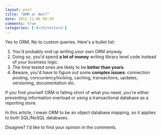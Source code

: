 ```yaml
---
layout: post
title: "ORM or Not?"
date: 2012-11-06 09:39
comments: true
categories: ['Architecture']
---
```


Yes to ORM, No to custom queries. Here's a bullet list:

1. You'd probably end up writing your own ORM anyway.
2. Doing so, you'd spend <strong>a lot of money</strong> writing library level code instead of your business logic.
3. The time tested ones are likely to be <strong>better than yours</strong>.
4. Beware, you'd have to figure out some <strong>complex issues</strong>: connection pooling, concurrency/locking, caching, transactions, updates, versioning, documentation etc.

If you find yourself ORM is falling short of what you need, you're either presenting information overload or using a transactional database as a reporting store.

In this article, I mean ORM to be an object database mapping, so it applies to both SQL/NoSQL databases.

Disagree? I'd like to find your opinion in the comments.

